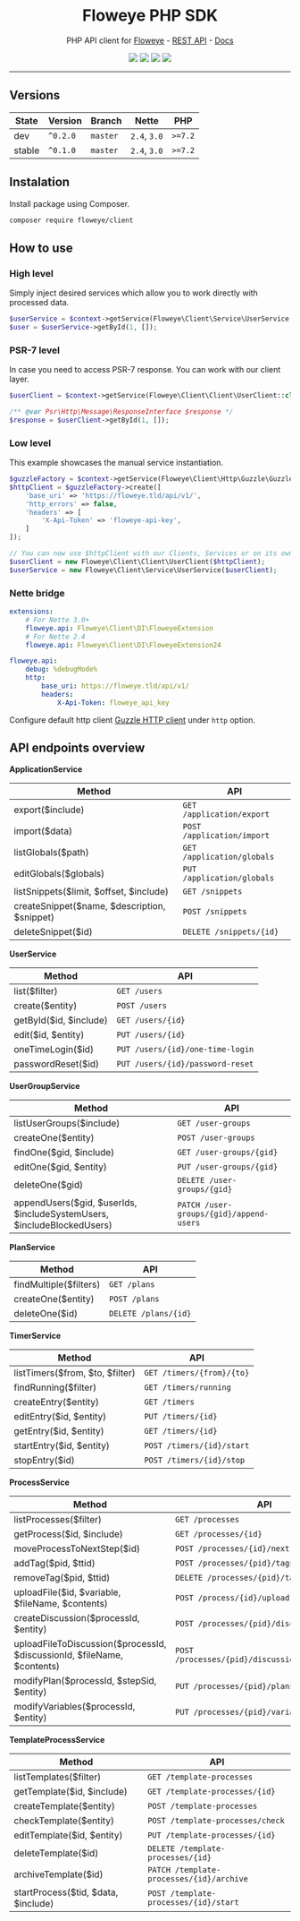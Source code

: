 <h1 align="center">Floweye PHP SDK</h1>

<p align="center">PHP API client for <a href="https://floweye.app">Floweye</a> - <a href="https://api.floweye.app">REST API</a> - <a href="https://docs.floweye.app">Docs</a></p>

<p align=center>
  <a href="https://github.com/flowsource/floweye-client/actions"><img src="https://badgen.net/github/status/flowsource/floweye-client/"></a>
  <a href="https://coveralls.io/r/flowsource/floweye-client"><img src="https://badgen.net/coveralls/c/github/flowsource/floweye-client/"></a>
  <a href="https://packagist.org/packages/floweye/client"><img src="https://badgen.net/packagist/dm/floweye/client"></a>
  <a href="https://packagist.org/packages/floweye/client"><img src="https://badgen.net/packagist/v/floweye/client"></a>
<p>

-----


## Versions

| State     | Version      | Branch   | Nette        | PHP     |
|-----------|--------------|----------|--------------|---------|
| dev       | `^0.2.0`     | `master` | `2.4`, `3.0` | `>=7.2` |
| stable    | `^0.1.0`     | `master` | `2.4`, `3.0` | `>=7.2` |


## Instalation

Install package using Composer.

```bash
composer require floweye/client
```


## How to use


### High level

Simply inject desired services which allow you to work directly with processed data.

```php
$userService = $context->getService(Floweye\Client\Service\UserService::class);
$user = $userService->getById(1, []);
```


### PSR-7 level

In case you need to access PSR-7 response. You can work with our client layer.

```php
$userClient = $context->getService(Floweye\Client\Client\UserClient::class);

/** @var Psr\Http\Message\ResponseInterface $response */
$response = $userClient->getById(1, []);
```


### Low level

This example showcases the manual service instantiation.

```php
$guzzleFactory = $context->getService(Floweye\Client\Http\Guzzle\GuzzleFactory::class);
$httpClient = $guzzleFactory->create([
    'base_uri' => 'https://floweye.tld/api/v1/',
    'http_errors' => false,
    'headers' => [
        'X-Api-Token' => 'floweye-api-key',
    ]
]);

// You can now use $httpClient with our Clients, Services or on its own
$userClient = new Floweye\Client\Client\UserClient($httpClient);
$userService = new Floweye\Client\Service\UserService($userClient);
```


### Nette bridge

```yaml
extensions:
    # For Nette 3.0+
    floweye.api: Floweye\Client\DI\FloweyeExtension
    # For Nette 2.4
    floweye.api: Floweye\Client\DI\FloweyeExtension24

floweye.api:
    debug: %debugMode%
    http:
        base_uri: https://floweye.tld/api/v1/
        headers:
            X-Api-Token: floweye_api_key
```

Configure default http client [Guzzle HTTP client](https://guzzle.readthedocs.io/en/latest/quickstart.html) under `http` option.


## API endpoints overview

**ApplicationService**

| Method                                       | API                             |
| -------------------------------------------- | ------------------------------- |
| export($include)                             | `GET /application/export`       |
| import($data)                                | `POST /application/import`      |
| listGlobals($path)                           | `GET /application/globals`      |
| editGlobals($globals)                        | `PUT /application/globals`      |
| listSnippets($limit, $offset, $include)      | `GET /snippets`                 |
| createSnippet($name, $description, $snippet) | `POST /snippets`                |
| deleteSnippet($id)                           | `DELETE /snippets/{id}`         |


**UserService**

| Method                       | API                              |
| ---------------------------- | -------------------------------- |
| list($filter)                | `GET /users`                     |
| create($entity)              | `POST /users`                    |
| getById($id, $include)       | `GET /users/{id}`                |
| edit($id, $entity)           | `PUT /users/{id}`                |
| oneTimeLogin($id)            | `PUT /users/{id}/one-time-login` |
| passwordReset($id)           | `PUT /users/{id}/password-reset` |


**UserGroupService**

| Method                                                                 | API                                      |
| ---------------------------------------------------------------------- | ---------------------------------------- |
| listUserGroups($include)                                               | `GET /user-groups`                       |
| createOne($entity)                                                     | `POST /user-groups`                      |
| findOne($gid, $include)                                                | `GET /user-groups/{gid}`                 |
| editOne($gid, $entity)                                                 | `PUT /user-groups/{gid}`                 |
| deleteOne($gid)                                                        | `DELETE /user-groups/{gid}`              |
| appendUsers($gid, $userIds, $includeSystemUsers, $includeBlockedUsers) | `PATCH /user-groups/{gid}/append-users`  |


**PlanService**

| Method                          | API                    |
| ------------------------------- | ---------------------- |
| findMultiple($filters)          | `GET /plans`           |
| createOne($entity)              | `POST /plans`          |
| deleteOne($id)                  | `DELETE /plans/{id}`   |


**TimerService**

| Method                                   | API                            |
| ---------------------------------------- | ------------------------------ |
| listTimers($from, $to, $filter)          | `GET /timers/{from}/{to}`      |
| findRunning($filter)                     | `GET /timers/running`          |
| createEntry($entity)                     | `GET /timers`                  |
| editEntry($id, $entity)                  | `PUT /timers/{id}`             |
| getEntry($id, $entity)                   | `GET /timers/{id}`             |
| startEntry($id, $entity)                 | `POST /timers/{id}/start`      |
| stopEntry($id)                           | `POST /timers/{id}/stop`       |


**ProcessService**

| Method                                                                   | API                                              |
| ------------------------------------------------------------------------ | ------------------------------------------------ |
| listProcesses($filter)                                                   | `GET /processes`                                 |
| getProcess($id, $include)                                                | `GET /processes/{id}`                            |
| moveProcessToNextStep($id)                                               | `POST /processes/{id}/next`                      |
| addTag($pid, $ttid)                                                      | `POST /processes/{pid}/tags/{ttid}`              |
| removeTag($pid, $ttid)                                                   | `DELETE /processes/{pid}/tags/{ttid}`            |
| uploadFile($id, $variable, $fileName, $contents)                         | `POST /process/{id}/upload`                      |
| createDiscussion($processId, $entity)                                    | `POST /processes/{pid}/discussion`               |
| uploadFileToDiscussion($processId, $discussionId, $fileName, $contents)  | `POST /processes/{pid}/discussion/{id}/upload`   |
| modifyPlan($processId, $stepSid, $entity)                                | `PUT /processes/{pid}/plans/{sid}`               |
| modifyVariables($processId, $entity)                                     | `PUT /processes/{pid}/variables`                 |


**TemplateProcessService**

| Method                                      | API                                              |
| ------------------------------------------- | ------------------------------------------------ |
| listTemplates($filter)                      | `GET /template-processes`                        |
| getTemplate($id, $include)                  | `GET /template-processes/{id}`                   |
| createTemplate($entity)                     | `POST /template-processes`                       |
| checkTemplate($entity)                      | `POST /template-processes/check`                 |
| editTemplate($id, $entity)                  | `PUT /template-processes/{id}`                   |
| deleteTemplate($id)                         | `DELETE /template-processes/{id}`                |
| archiveTemplate($id)                        | `PATCH /template-processes/{id}/archive`         |
| startProcess($tid, $data, $include)         | `POST /template-processes/{id}/start`            |
